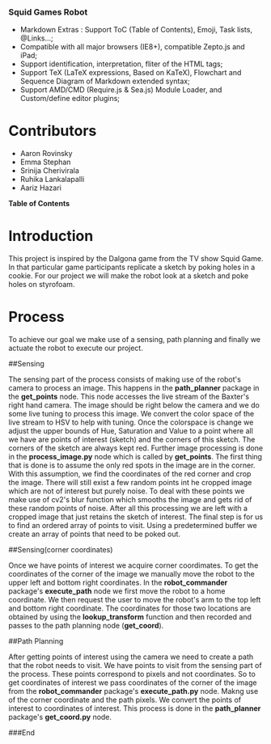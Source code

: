 ### Squid Games Robot

- Markdown Extras : Support ToC (Table of Contents), Emoji, Task lists, @Links...;
- Compatible with all major browsers (IE8+), compatible Zepto.js and iPad;
- Support identification, interpretation, fliter of the HTML tags;
- Support TeX (LaTeX expressions, Based on KaTeX), Flowchart and Sequence Diagram of Markdown extended syntax;
- Support AMD/CMD (Require.js & Sea.js) Module Loader, and Custom/define editor plugins;

# Contributors
- Aaron Rovinsky
- Emma Stephan
- Srinija Cherivirala
- Ruhika Lankalapalli
- Aariz Hazari



**Table of Contents**


# Introduction

This project is inspired by the Dalgona game from the TV show Squid Game. In that particular game participants replicate a sketch by poking holes in a cookie. For our project we will make the robot look at a sketch and poke holes on styrofoam.

Process
=============

To achieve our goal we make use of a sensing, path planning and finally we actuate the robot to execute our project.

##Sensing 

The sensing part of the process consists of making use of the robot's camera to process an image.  This happens in the **path_planner** package in the **get_points** node. This node accesses the live stream of the Baxter's right hand camera. The image should be right below the camera and we do some live tuning to process this image. We convert the color space of the live stream to HSV to help with tuning. Once the colorspace is change we adjust the upper bounds of Hue, Saturation and Value to a point where all we have are points of interest (sketch)  and the corners of this sketch. The corners of the sketch are always kept red.
Further image processing is done in the **process_image.py** node which is called by **get_points**. The first thing that is done is to assume the only red spots in the image are in the corner. With this assumption, we find the coordinates of the red corner and crop the image. There will still exist a few random points int he cropped image which are not of interest but purely noise. To deal with these points we make use of cv2's blur function which smooths the image and gets rid of these random points of noise.
After all this processing we are left with a cropped image that just retains the sketch of interest. The final step is for us to find an ordered array of points to visit. Using a predetermined buffer we create an array of points that need to be poked out.

##Sensing(corner coordinates)

Once we have points of interest we acquire corner coordimates. To get the coordinates of the corner of the image we manually move the robot to the upper left and bottom right coordinates. In the **robot_commander** package's **execute_path**  node we first move the robot to a home coordinate. We then request the user to move the robot's arm to the top left and bottom right coordinate. The coordinates for those two locations are obtained by using the **lookup_transform** function and then recorded and passes to the path planning node (**get_coord**). 

##Path Planning

After getting points of interest using the camera we need to create a path that the robot needs to visit. We have points to visit from the sensing part of the process. These points correspond to pixels and not coordinates. So to get coordinates of interest we pass coordinates of the corner of the image from the **robot_commander** package's **execute_path.py** node. Makng use of the corner coordinate and the path pixels. We convert the points of interest to coordinates of interest.  This process is done in the **path_planner** package's **get_coord.py** node. 


###End
